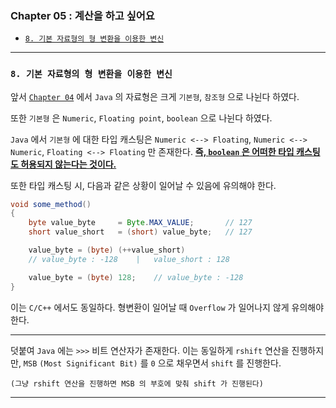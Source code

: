 
### Chapter 05 : 계산을 하고 싶어요

- [`8. 기본 자료형의 형 변환을 이용한 변신`](#8-기본-자료형의-형-변환을-이용한-변신)

---

### `8. 기본 자료형의 형 변환을 이용한 변신`

앞서 [`Chapter 04`](../ch_04/README.md) 에서 `Java` 의 자료형은 크게 `기본형`, `참조형` 으로 나뉜다 하였다.

또한 `기본형` 은 `Numeric`, `Floating point`, `boolean` 으로 나뉜다 하였다.

`Java` 에서 `기본형` 에 대한 타입 캐스팅은 `Numeric <--> Floating`, `Numeric <--> Numeric`, `Floating <--> Floating` 만 존재한다. <ins>**즉, `boolean` 은 어떠한 타입 캐스팅도 허용되지 않는다는 것이다.**</ins>

또한 타입 캐스팅 시, 다음과 같은 상황이 일어날 수 있음에 유의해야 한다.

```java
void some_method()
{
    byte value_byte     = Byte.MAX_VALUE;       // 127
    short value_short   = (short) value_byte;   // 127

    value_byte = (byte) (++value_short)
    // value_byte : -128    |   value_short : 128

    value_byte = (byte) 128;    // value_byte : -128
}
```

이는 `C/C++` 에서도 동일하다. 형변환이 일어날 때 `Overflow` 가 일어나지 않게 유의해야 한다.

---

덧붙여 `Java` 에는 `>>>` 비트 연산자가 존재한다. 이는 동일하게 `rshift` 연산을 진행하지만, `MSB` `(Most Significant Bit)` 를 `0` 으로 채우면서 `shift` 를 진행한다.

`(그냥 rshift 연산을 진행하면 MSB 의 부호에 맞춰 shift 가 진행된다)`

---
